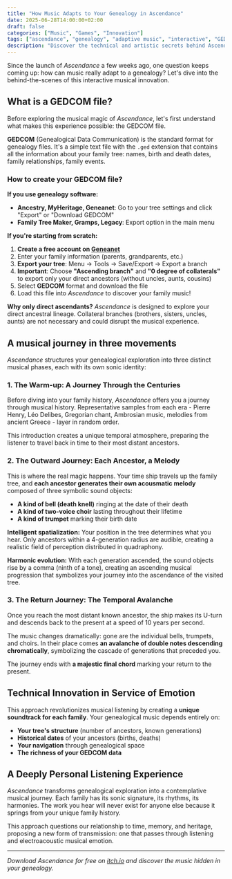 ```yaml
---
title: "How Music Adapts to Your Genealogy in Ascendance"
date: 2025-06-28T14:00:00+02:00
draft: false
categories: ["Music", "Games", "Innovation"]
tags: ["ascendance", "genealogy", "adaptive music", "interactive", "GEDCOM"]
description: "Discover the technical and artistic secrets behind Ascendance, where each family tree generates its own unique electroacoustic score."
---
```


Since the launch of *Ascendance* a few weeks ago, one question keeps coming up: how can music really adapt to a genealogy? Let's dive into the behind-the-scenes of this interactive musical innovation.

## What is a GEDCOM file?

Before exploring the musical magic of *Ascendance*, let's first understand what makes this experience possible: the GEDCOM file.

**GEDCOM** (Genealogical Data Communication) is the standard format for genealogy files. It's a simple text file with the `.ged` extension that contains all the information about your family tree: names, birth and death dates, family relationships, family events.

### How to create your GEDCOM file?

**If you use genealogy software:**
- **Ancestry, MyHeritage, Geneanet**: Go to your tree settings and click "Export" or "Download GEDCOM"
- **Family Tree Maker, Gramps, Legacy**: Export option in the main menu

**If you're starting from scratch:**
1. **Create a free account on [Geneanet](https://www.geneanet.org)**
2. Enter your family information (parents, grandparents, etc.)
3. **Export your tree**: Menu → Tools → Save/Export → Export a branch
4. **Important**: Choose **"Ascending branch"** and **"0 degree of collaterals"** to export only your direct ancestors (without uncles, aunts, cousins)
5. Select **GEDCOM** format and download the file
6. Load this file into *Ascendance* to discover your family music!

**Why only direct ascendants?** *Ascendance* is designed to explore your direct ancestral lineage. Collateral branches (brothers, sisters, uncles, aunts) are not necessary and could disrupt the musical experience.

## A musical journey in three movements

*Ascendance* structures your genealogical exploration into three distinct musical phases, each with its own sonic identity:

### 1. The Warm-up: A Journey Through the Centuries

Before diving into your family history, *Ascendance* offers you a journey through musical history. Representative samples from each era - Pierre Henry, Léo Delibes, Gregorian chant, Ambrosian music, melodies from ancient Greece - layer in random order.

This introduction creates a unique temporal atmosphere, preparing the listener to travel back in time to their most distant ancestors.

### 2. The Outward Journey: Each Ancestor, a Melody

This is where the real magic happens. Your time ship travels up the family tree, and **each ancestor generates their own acousmatic melody** composed of three symbolic sound objects:

- **A kind of bell (death knell)** ringing at the date of their death
- **A kind of two-voice choir** lasting throughout their lifetime
- **A kind of trumpet** marking their birth date

**Intelligent spatialization:** Your position in the tree determines what you hear. Only ancestors within a 4-generation radius are audible, creating a realistic field of perception distributed in quadraphony.

**Harmonic evolution:** With each generation ascended, the sound objects rise by a comma (ninth of a tone), creating an ascending musical progression that symbolizes your journey into the ascendance of the visited tree.

### 3. The Return Journey: The Temporal Avalanche

Once you reach the most distant known ancestor, the ship makes its U-turn and descends back to the present at a speed of 10 years per second.

The music changes dramatically: gone are the individual bells, trumpets, and choirs. In their place comes **an avalanche of double notes descending chromatically**, symbolizing the cascade of generations that preceded you.

The journey ends with **a majestic final chord** marking your return to the present.

## Technical Innovation in Service of Emotion

This approach revolutionizes musical listening by creating a **unique soundtrack for each family**. Your genealogical music depends entirely on:

- **Your tree's structure** (number of ancestors, known generations)
- **Historical dates** of your ancestors (births, deaths)
- **Your navigation** through genealogical space
- **The richness of your GEDCOM data**

## A Deeply Personal Listening Experience

*Ascendance* transforms genealogical exploration into a contemplative musical journey. Each family has its sonic signature, its rhythms, its harmonies. The work you hear will never exist for anyone else because it springs from your unique family history.

This approach questions our relationship to time, memory, and heritage, proposing a new form of transmission: one that passes through listening and electroacoustic musical emotion.

---

*Download Ascendance for free on [itch.io](https://jcploquin.itch.io/ascendance) and discover the music hidden in your genealogy.*

